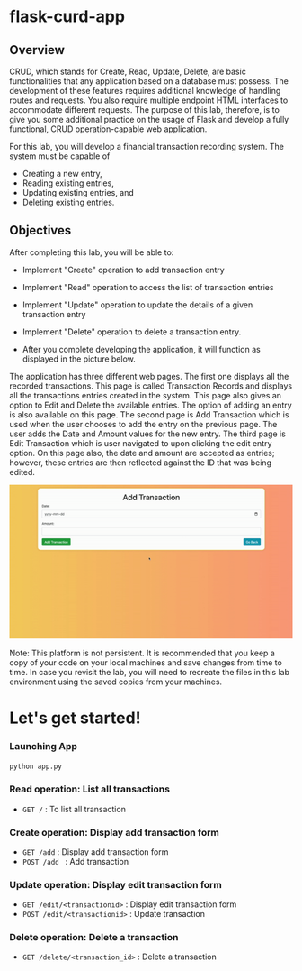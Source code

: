 # flask-curd-app

## Overview

CRUD, which stands for Create, Read, Update, Delete, are basic functionalities that any application based on a database must possess. The development of these features requires additional knowledge of handling routes and requests. You also require multiple endpoint HTML interfaces to accommodate different requests. The purpose of this lab, therefore, is to give you some additional practice on the usage of Flask and develop a fully functional, CRUD operation-capable web application.

For this lab, you will develop a financial transaction recording system. 
The system must be capable of 
* Creating a new entry, 
* Reading existing entries, 
* Updating existing entries, and 
* Deleting existing entries.

## Objectives

After completing this lab, you will be able to:

* Implement "Create" operation to add transaction entry
* Implement "Read" operation to access the list of transaction entries
* Implement "Update" operation to update the details of a given transaction entry
* Implement "Delete" operation to delete a transaction entry.

* After you complete developing the application, it will function as displayed in the picture below.

The application has three different web pages. The first one displays all the recorded transactions. This page is called Transaction Records and displays all the transactions entries created in the system. This page also gives an option to Edit and Delete the available entries. The option of adding an entry is also available on this page. The second page is Add Transaction which is used when the user chooses to add the entry on the previous page. The user adds the Date and Amount values for the new entry. The third page is Edit Transaction which is user navigated to upon clicking the edit entry option. On this page also, the date and amount are accepted as entries; however, these entries are then reflected against the ID that was being edited.

![img.png](img.png)

Note: This platform is not persistent. It is recommended that you keep a copy of your code on your local machines and save changes from time to time. In case you revisit the lab, you will need to recreate the files in this lab environment using the saved copies from your machines.

# Let's get started!

### Launching App

```python app.py```

### Read operation: List all transactions

* ```GET /``` : To list all transaction

### Create operation: Display add transaction form

* ```GET /add``` : Display add transaction form
* ```POST /add ``` : Add transaction

### Update operation: Display edit transaction form

* ```GET /edit/<transactionid>``` : Display edit transaction form
* ```POST /edit/<transactionid>``` : Update transaction

### Delete operation: Delete a transaction

* ```GET /delete/<transaction_id>``` : Delete a transaction
